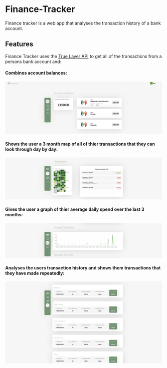# Finance-Tracker

Finance tracker is a web app that analyses the transaction history of a bank account.

## Features

Finance Tracker uses the [True Layer API](https://www.truelayer.com) to get all of the transactions from a persons bank account and:

#### Combines account balances:

![Account Screen](readme_img/accounts.png)
    
#### Shows the user a 3 month map of all of thier transactions that they can look through day by day:

![Transaction Screen](readme_img/transactions.png)
    
#### Gives the user a graph of thier average daily spend over the last 3 months:

![Average Daily Spend Screen](readme_img/average_spend.png)
    
#### Analyses the users transaction history and shows them transactions that they have made repeatedly:

![Repeated Payments](readme_img/repeated_payments.png)


